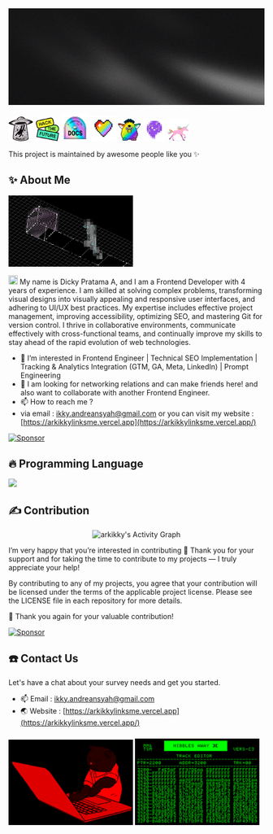 <!-- <p align="center">
  <a href="https://github.com/arkikky/github-readme-stats">
    <img height=200 align="center" src="https://github-readme-stats.vercel.app/api?username=arkikky&theme=transparent&title_color=FFFFFF&text_color=FFFFFF&icon_color=FFFFFF&border_color=2C2C2C&border_radius=12" />
  </a>
</p> -->

<img src="/images/arkIkky_banner.jpg" alt="Banner" width="100%" height="190" />

<img src="https://raw.githubusercontent.com/arkikky/arkikky/refs/heads/main/gif/arkikky-ufo.gif" height="48px" width="48px"> <img src="https://github.com/arkikky/arkikky/blob/main/gif/arkikky-programming.gif" height="48px" width="48px"> <img src="https://github.com/arkikky/arkikky/blob/main/gif/arkikky-docscoding.gif" height="54px" width="54px"> <img src="https://raw.githubusercontent.com/arkikky/arkikky/refs/heads/main/gif/arkikky-pride.gif" height="50px" width="50px"> <img src="https://raw.githubusercontent.com/arkikky/arkikky/refs/heads/main/gif/arkikky-partyfurby.gif" height="44px" width="44px"> <img src="https://raw.githubusercontent.com/arkikky/arkikky/refs/heads/main/gif/arkikky-ghost.gif" height="44px" width="44px"> <img src="https://github.com/arkikky/arkikky/blob/main/gif/arkikky-unicorn.gif" height="44px" width="44px">

This project is maintained by awesome people like you ✨

## ✨ About Me

<img src="https://github.com/arkikky/arkikky/blob/main/gif/arkikky-ascii.gif" alt="Simulation Preview Coding Animation Cats(ArkIkky)" width="245" />

<img src="https://raw.githubusercontent.com/Tarikul-Islam-Anik/Animated-Fluent-Emojis/master/Emojis/Hand%20gestures/Waving%20Hand.png" height="18px" width="18px"> My name is Dicky Pratama A, and I am a Frontend Developer with 4 years of experience. I am skilled at solving complex problems, transforming visual designs into visually appealing and responsive user interfaces, and adhering to UI/UX best practices. My expertise includes effective project management, improving accessibility, optimizing SEO, and mastering Git for version control. I thrive in collaborative environments, communicate effectively with cross-functional teams, and continually improve my skills to stay ahead of the rapid evolution of web technologies.

- 👀 I’m interested in Frontend Engineer | Technical SEO Implementation | Tracking & Analytics Integration (GTM, GA, Meta, LinkedIn) | Prompt Engineering
- 💞️ I am looking for networking relations and can make friends here! and also want to collaborate with another Frontend Engineer.
- 📫 How to reach me ?
- via email : [ikky.andreansyah@gmail.com](https://mailto:ikky.andreansyah@gmail.com) or you can visit my website : [https://arkikkylinksme.vercel.app](https://arkikkylinksme.vercel.app/)

[![Sponsor](https://img.shields.io/badge/Sponsor-❤️-pink)](https://github.com/sponsors/arkikky/card)

## 🔥 Programming Language

<p align="left">
  <a href="https://skillicons.dev">
    <img src="https://skillicons.dev/icons?i=html,css,sass,bootstrap,tailwind,js,nextjs,react,wordpress,python,mysql,supabase,mongodb,git,github,gitlab,postman,figma,discord,vscode,vercel,netlify" />
  </a>
</p>

## ✍️ Contribution

<p align="center">
  <img height="280em" src="https://github-readme-activity-graph.vercel.app/graph?username=arkikky&theme=merko&radius=10" alt="arkikky's Activity Graph" />
</p>

I’m very happy that you’re interested in contributing 🤗
Thank you for your support and for taking the time to contribute to my projects — I truly appreciate your help!

By contributing to any of my projects, you agree that your contribution will be licensed under the terms of the applicable project license. Please see the LICENSE file in each repository for more details.

💞️ Thank you again for your valuable contribution!

[![Sponsor](https://img.shields.io/badge/Sponsor-❤️-pink)](https://github.com/sponsors/arkikky/card)

## ☎️ Contact Us

Let's have a chat about your survey needs and get you started.

- 📫 Email : [ikky.andreansyah@gmail.com](https://mailto:ikky.andreansyah@gmail.com)
- 🌏 Website : [https://arkikkylinksme.vercel.app](https://arkikkylinksme.vercel.app/)

###

<img src="https://raw.githubusercontent.com/arkikky/arkikky/refs/heads/main/gif/arkikky-catcoding.gif" alt="Simulation Preview Coding Animation Cats(ArkIkky)" width="245" /> <img src="https://raw.githubusercontent.com/arkikky/arkikky/refs/heads/main/gif/arkikky-hack.gif" alt="Simulation Preview Coding Animation Cats(ArkIkky)" width="245" />

<!---
arkikky/arkikky is a ✨ special ✨ repository because its `README.md` (this file) appears on your GitHub profile.
You can click the Preview link to take a look at your changes.
--->

